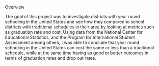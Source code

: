 Overview

  The goal of this project was to investigate districts with year round schooling in the United States and see how they compared to school districts with traditional schedules in their area by looking at metrics such as graduation rate and cost.  Using data from the National Center for Educational Statistics, and the Program for International Student Assessment among others, I was able to conclude that year round schooling in the United States can cost the same or less than a traditional schedule, while at the same time having as good or better outcomes in terms of graduation rates and drop out rates.  

